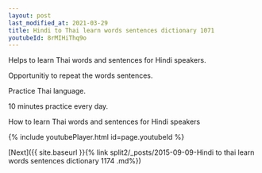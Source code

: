 ```yaml
---
layout: post
last_modified_at: 2021-03-29
title: Hindi to Thai learn words sentences dictionary 1071 
youtubeId: 8rMIHiThq9o
---
```

 
 
Helps to learn Thai words and sentences for Hindi speakers.

Opportunitiy to repeat the words sentences. 

Practice Thai language. 
 
10 minutes practice every day. 
 
How to learn Thai words and sentences for Hindi speakers 
 
{% include youtubePlayer.html id=page.youtubeId %}
 
 
[Next]({{ site.baseurl }}{% link  split2/_posts/2015-09-09-Hindi to thai learn words sentences dictionary 1174 .md%})
 

